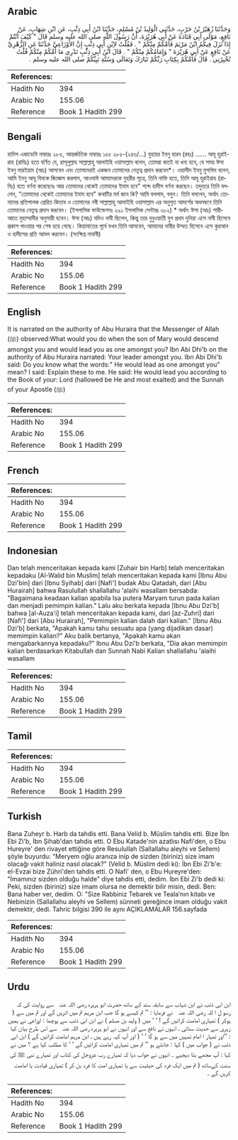 ## Arabic


<div dir="rtl" lang="ar" style={{fontSize:'larger',backgroundColor:'#f8f9fa',padding:20}}>
وَحَدَّثَنَا زُهَيْرُ بْنُ حَرْبٍ، حَدَّثَنِي الْوَلِيدُ بْنُ مُسْلِمٍ، حَدَّثَنَا ابْنُ أَبِي ذِئْبٍ، عَنِ ابْنِ شِهَابٍ، عَنْ نَافِعٍ، مَوْلَى أَبِي قَتَادَةَ عَنْ أَبِي هُرَيْرَةَ، أَنَّ رَسُولَ اللَّهِ صلى الله عليه وسلم قَالَ ‏"‏ كَيْفَ أَنْتُمْ إِذَا نَزَلَ فِيكُمُ ابْنُ مَرْيَمَ فَأَمَّكُمْ مِنْكُمْ ‏"‏ ‏.‏ فَقُلْتُ لاِبْنِ أَبِي ذِئْبٍ إِنَّ الأَوْزَاعِيَّ حَدَّثَنَا عَنِ الزُّهْرِيِّ عَنْ نَافِعٍ عَنْ أَبِي هُرَيْرَةَ ‏"‏ وَإِمَامُكُمْ مِنْكُمْ ‏"‏ ‏.‏ قَالَ ابْنُ أَبِي ذِئْبٍ تَدْرِي مَا أَمَّكُمْ مِنْكُمْ قُلْتُ تُخْبِرُنِي ‏.‏ قَالَ فَأَمَّكُمْ بِكِتَابِ رَبِّكُمْ تَبَارَكَ وَتَعَالَى وَسُنَّةِ نَبِيِّكُمْ صلى الله عليه وسلم ‏.‏
</div>
<div style={{backgroundColor:'#f8f9fa',padding:20, marginBottom: 10}}><table> <thead> <tr> <th>References:</th> <th></th> </tr> </thead> <tbody><tr><td>Hadith No</td><td>394</td></tr><tr><td>Arabic No</td><td>155.06</td></tr><tr><td>Reference</td><td>Book 1 Hadith 299</td></tr></tbody></table></div>

## Bengali


<div dir="ltr" lang="bn" style={{fontSize:'larger',backgroundColor:'#f8f9fa',padding:20}}>
হাদিস একাডেমি নাম্বারঃ ২৮৫, আন্তর্জাতিক নাম্বারঃ ১৫৫ ২৮৫-(২৪৬/...) যুহায়র ইবনু হারব (রহঃ) ...... আবূ হুরাইরাহ (রাযিঃ) হতে বর্ণিত যে, রাসূলুল্লাহ সাল্লাল্লাহু আলাইহি ওয়াসাল্লাম বলেন, তোমরা কতই না ধন্য হবে, যে সময় ঈসা ইবনু মারইয়াম (আঃ) আসবেন এবং তোমাদেরই একজন তোমাদের নেতৃত্ব প্রদান করবেন*। ওয়ালীদ ইবনু মুসলিম বলেন, আমি ইবনু আবূ যিবকে জিজ্ঞেস করলাম, আওযাঈ আমাদেরকে যুহরীর সূত্রে, তিনি নাফি হতে, তিনি আবূ হুরাইরাহ (রাযিঃ) হতে বর্ণনা করেছেনঃ আর তোমাদের থেকেই তোমাদের ইমাম হবে" শব্দে হাদীস বর্ণনা করছেন। তদুত্তরে তিনি বললেন, “তোমাদের থেকেই তোমাদের ইমাম হবে" কথাটির মর্ম জান কি? আমি বললাম, বলুন। তিনি বললেন, অর্থাৎ তোমাদের প্রতিপালক প্রেরিত কিতাব ও তোমাদের নবী সাল্লাল্লাহু আলাইহি ওয়াসাল্লাম এর অনুসৃত আদর্শের অবলম্বনে তিনি তোমাদের নেতৃত্ব প্রদান করবেন। (ইসলামিক ফাউন্ডেশনঃ ২৯১ ইসলামিক সেন্টারঃ ৩০২) * অর্থাৎ ঈসা (আঃ) শারীআতে মুহাম্মাদীর অনুসারী হবেন। ঈসা (আঃ) যদিও নাবী ছিলেন, কিন্তু তার নুবুওয়াতী যুগ প্রথম দুনিয়া এসে নাবী হিসেবে প্রকাশ পাওয়ার পর শেষ হয়ে গেছে। কিয়ামাতের পূর্বে যখন তিনি আসবেন, আমাদের নাবীর উম্মত হিসেবে এসে কুরআন ও হাদীসের প্রতি আমল করবেন। (সংক্ষিপ্ত নাবাবী)
</div>
<div style={{backgroundColor:'#f8f9fa',padding:20, marginBottom: 10}}><table> <thead> <tr> <th>References:</th> <th></th> </tr> </thead> <tbody><tr><td>Hadith No</td><td>394</td></tr><tr><td>Arabic No</td><td>155.06</td></tr><tr><td>Reference</td><td>Book 1 Hadith 299</td></tr></tbody></table></div>

## English


<div dir="ltr" lang="en" style={{fontSize:'larger',backgroundColor:'#f8f9fa',padding:20}}>
It is narrated on the authority of Abu Huraira that the Messenger of Allah (ﷺ) observed:What would you do when the son of Mary would descend amongst you and would lead you as one amongst you? Ibn Abi Dhi'b on the authority of Abu Huraira narrated: Your leader amongst you. Ibn Abi Dhi'b said: Do you know what the words:" He would lead as one amongst you" mean? I said: Explain these to me. He said: He would lead you according to the Book of your: Lord (hallowed be He and most exalted) and the Sunnah of your Apostle (ﷺ)
</div>
<div style={{backgroundColor:'#f8f9fa',padding:20, marginBottom: 10}}><table> <thead> <tr> <th>References:</th> <th></th> </tr> </thead> <tbody><tr><td>Hadith No</td><td>394</td></tr><tr><td>Arabic No</td><td>155.06</td></tr><tr><td>Reference</td><td>Book 1 Hadith 299</td></tr></tbody></table></div>

## French


<div dir="ltr" lang="fr" style={{fontSize:'larger',backgroundColor:'#f8f9fa',padding:20}}>

</div>
<div style={{backgroundColor:'#f8f9fa',padding:20, marginBottom: 10}}><table> <thead> <tr> <th>References:</th> <th></th> </tr> </thead> <tbody><tr><td>Hadith No</td><td>394</td></tr><tr><td>Arabic No</td><td>155.06</td></tr><tr><td>Reference</td><td>Book 1 Hadith 299</td></tr></tbody></table></div>

## Indonesian


<div dir="ltr" lang="id" style={{fontSize:'larger',backgroundColor:'#f8f9fa',padding:20}}>
Dan telah menceritakan kepada kami [Zuhair bin Harb] telah menceritakan kepadaku [Al-Walid bin Muslim] telah menceritakan kepada kami [Ibnu Abu Dzi'bin] dari [Ibnu Syihab] dari [Nafi'] budak Abu Qatadah, dari [Abu Hurairah] bahwa Rasulullah shallallahu 'alaihi wasallam bersabda: "Bagaimana keadaan kalian apabila Isa putera Maryam turun pada kalian dan menjadi pemimpin kalian." Lalu aku berkata kepada [Ibnu Abu Dzi'b] bahwa [al-Auza'i] telah menceritakan kepada kami, dari [az-Zuhri] dari [Nafi'] dari [Abu Hurairah], "Pemimpin kalian dalah dari kalian." [Ibnu Abu Dzi'b] berkata, "Apakah kamu tahu sesuatu apa (yang dijadikan dasar) memimpin kalian?" Aku balik bertanya, "Apakah kamu akan mengabarkannya kepadaku?" Ibnu Abu Dzi'b berkata, "Dia akan memimpin kalian berdasarkan Kitabullah dan Sunnah Nabi Kalian shallallahu 'alaihi wasallam
</div>
<div style={{backgroundColor:'#f8f9fa',padding:20, marginBottom: 10}}><table> <thead> <tr> <th>References:</th> <th></th> </tr> </thead> <tbody><tr><td>Hadith No</td><td>394</td></tr><tr><td>Arabic No</td><td>155.06</td></tr><tr><td>Reference</td><td>Book 1 Hadith 299</td></tr></tbody></table></div>

## Tamil


<div dir="ltr" lang="ta" style={{fontSize:'larger',backgroundColor:'#f8f9fa',padding:20}}>

</div>
<div style={{backgroundColor:'#f8f9fa',padding:20, marginBottom: 10}}><table> <thead> <tr> <th>References:</th> <th></th> </tr> </thead> <tbody><tr><td>Hadith No</td><td>394</td></tr><tr><td>Arabic No</td><td>155.06</td></tr><tr><td>Reference</td><td>Book 1 Hadith 299</td></tr></tbody></table></div>

## Turkish


<div dir="ltr" lang="tr" style={{fontSize:'larger',backgroundColor:'#f8f9fa',padding:20}}>
Bana Zuheyr b. Harb da tahdis etti. Bana Velid b. Müslim tahdis etti. Bize İbn Ebi Zi'b, İbn Şihab'dan tahdis etti. O Ebu Katade'nin azatlısı Nafi'den, o Ebu Hureyre' den rivayet ettiğine göre Resulullah (Sallallahu aleyhi ve Sellem) şöyle buyurdu: "Meryem oğlu aranıza inip de sizden (biriniz) size imam olacağı vakit haliniz nasıl olacak?" (Velid b. Müslim dedi ki): İbn Ebi Zi'b'e: el-Evzai bize Zühri'den tahdis etti. O Nafi' den, o Ebu Hureyre'den: "İmamınız sizden olduğu halde" diye tahdis etti, dedim. İbn Ebi Zi'b dedi ki: Peki, sizden (biriniz) size imam olursa ne demektir bilir misin, dedi. Ben: Bana haber ver, dedim. O: "Size Rabbiniz Tebarek ve Teala’nın kitabı ve Nebinizin (Sallallahu aleyhi ve Sellem) sünneti gereğince imam olduğu vakit demektir, dedi. Tahric bilgisi 390 ile aynı AÇIKLAMALAR 156.sayfada
</div>
<div style={{backgroundColor:'#f8f9fa',padding:20, marginBottom: 10}}><table> <thead> <tr> <th>References:</th> <th></th> </tr> </thead> <tbody><tr><td>Hadith No</td><td>394</td></tr><tr><td>Arabic No</td><td>155.06</td></tr><tr><td>Reference</td><td>Book 1 Hadith 299</td></tr></tbody></table></div>

## Urdu


<div dir="rtl" lang="ur" style={{fontSize:'larger',backgroundColor:'#f8f9fa',padding:20}}>
ابن ابی ذئب نے ابن شہاب سے سابقہ سند کے ساتھ حضرت ابو ہریرہ ‌رضی ‌اللہ ‌عنہ ‌ ‌ سے روایت کی کہ رسو ل ا للہ ‌رضی ‌اللہ ‌عنہ ‌ ‌ نے فرمایا : ’’ تم کیسے ہو گا جب ابن مریم تم میں اتریں گے اور تم میں سے ( ہوکر ) تمہاری امامت کرائیں گے ! ‘ ‘ میں ( ولید بن مسلم ) نے ابن ابی ذئب سے پوچھا : اوزاعی نے ہمیں زہری سے حدیث سنائی ، انہوں نے نافع سے اور انہوں نے ابو ہریرہ ‌رضی ‌اللہ ‌عنہ ‌ ‌ سے اس طرح بیان کیا : ’’اور تمہار ا امام تمہیں میں سے ہو گا ‘ ‘ ( اور آپ کہہ رہے ہیں ، ابن مریم امامت کرائیں گے ) ابن ابی ذئب نے ( جواب میں ) کہا : جانتے ہو ’’ تم میں تمہاری امامت کرائیں گے ‘ ‘ کا مطلب کیا ہے ؟ میں نے کہا : آپ مجھے بتا دیجیے ۔ انہوں نے جواب دیا کہ تمہارے رب عزوجل کی کتاب اور تمہارے نبی ﷺ کی سنت کےساتھ ( تم میں ایک فرد کی حیثیت سے یا تمہاری امت کا فرد بن کر ) تمہاری قیادت یا امامت کریں گے ۔
</div>
<div style={{backgroundColor:'#f8f9fa',padding:20, marginBottom: 10}}><table> <thead> <tr> <th>References:</th> <th></th> </tr> </thead> <tbody><tr><td>Hadith No</td><td>394</td></tr><tr><td>Arabic No</td><td>155.06</td></tr><tr><td>Reference</td><td>Book 1 Hadith 299</td></tr></tbody></table></div>